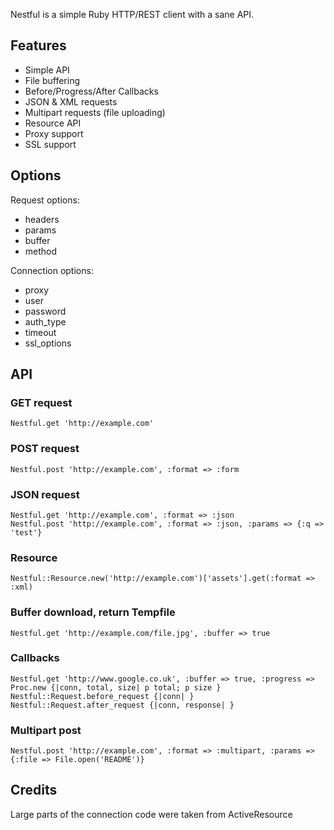 Nestful is a simple Ruby HTTP/REST client with a sane API. 

## Features
  * Simple API
  * File buffering
  * Before/Progress/After Callbacks
  * JSON & XML requests
  * Multipart requests (file uploading)
  * Resource API
  * Proxy support
  * SSL support

## Options

Request options:
  * headers
  * params
  * buffer
  * method

Connection options:
  * proxy
  * user
  * password
  * auth_type
  * timeout
  * ssl_options

## API
  
### GET request

    Nestful.get 'http://example.com'

### POST request

    Nestful.post 'http://example.com', :format => :form

### JSON request

    Nestful.get 'http://example.com', :format => :json
    Nestful.post 'http://example.com', :format => :json, :params => {:q => 'test'}
  
### Resource

    Nestful::Resource.new('http://example.com')['assets'].get(:format => :xml)

### Buffer download, return Tempfile

    Nestful.get 'http://example.com/file.jpg', :buffer => true

### Callbacks

    Nestful.get 'http://www.google.co.uk', :buffer => true, :progress => Proc.new {|conn, total, size| p total; p size }
    Nestful::Request.before_request {|conn| }
    Nestful::Request.after_request {|conn, response| }

### Multipart post

    Nestful.post 'http://example.com', :format => :multipart, :params => {:file => File.open('README')}

## Credits
  Large parts of the connection code were taken from ActiveResource